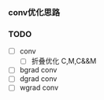 ### conv优化思路

### TODO

- [ ] conv
  - [ ] 折叠优化 C,M,C&&M
- [ ] bgrad conv
- [ ] dgrad conv
- [ ] wgrad conv